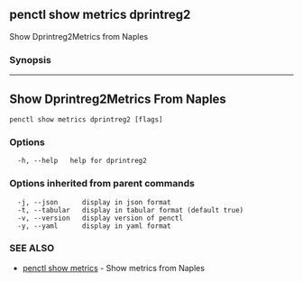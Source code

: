 ## penctl show metrics dprintreg2

Show Dprintreg2Metrics from Naples

### Synopsis



---------------------------------
 Show Dprintreg2Metrics From Naples 
---------------------------------


```
penctl show metrics dprintreg2 [flags]
```

### Options

```
  -h, --help   help for dprintreg2
```

### Options inherited from parent commands

```
  -j, --json      display in json format
  -t, --tabular   display in tabular format (default true)
  -v, --version   display version of penctl
  -y, --yaml      display in yaml format
```

### SEE ALSO
* [penctl show metrics](penctl_show_metrics.md)	 - Show metrics from Naples

